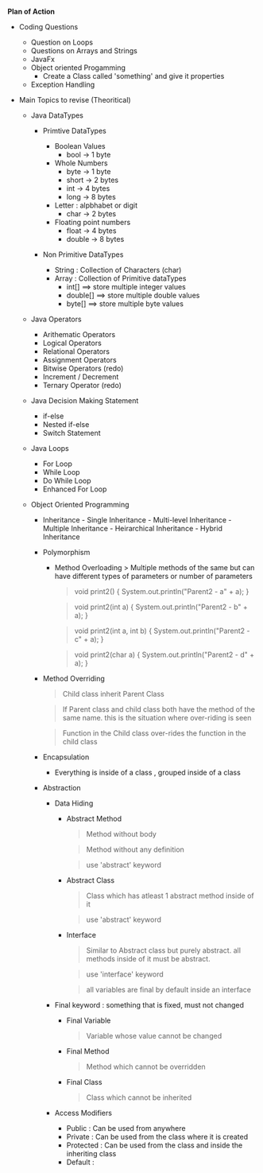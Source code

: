 **Plan of Action**

- Coding Questions

  - Question on Loops
  - Questions on Arrays and Strings
  - JavaFx
  - Object oriented Progamming
    - Create a Class called 'something' and give it properties
  - Exception Handling

- Main Topics to revise (Theoritical)

  - Java DataTypes

    - Primtive DataTypes

      - Boolean Values
        - bool -> 1 byte
      - Whole Numbers
        - byte -> 1 byte
        - short -> 2 bytes
        - int -> 4 bytes
        - long -> 8 bytes
      - Letter : alpbhabet or digit
        - char -> 2 bytes
      - Floating point numbers
        - float -> 4 bytes
        - double -> 8 bytes

    - Non Primitive DataTypes
      - String : Collection of Characters (char)
      - Array : Collection of Primitive dataTypes
        - int[] ==> store multiple integer values
        - double[] ==> store multiple double values
        - byte[] ==> store multiple byte values

  - Java Operators

    - Arithematic Operators
    - Logical Operators
    - Relational Operators
    - Assignment Operators
    - Bitwise Operators (redo)
    - Increment / Decrement
    - Ternary Operator (redo)

  - Java Decision Making Statement

    - if-else
    - Nested if-else
    - Switch Statement

  - Java Loops

    - For Loop
    - While Loop
    - Do While Loop
    - Enhanced For Loop

  - Object Oriented Programming

    - Inheritance - Single Inheritance - Multi-level Inheritance - Multiple Inheritance - Heirarchical Inheritance - Hybrid Inheritance
    - Polymorphism

      - Method Overloading > Multiple methods of the same but can have different types of parameters or number of parameters

        > void print2() {
        > System.out.println("Parent2 - a" + a);
        > }

        > void print2(int a) {
        > System.out.println("Parent2 - b" + a);
        > }

        > void print2(int a, int b) {
        > System.out.println("Parent2 - c" + a);
        > }

        > void print2(char a) {
        > System.out.println("Parent2 - d" + a);
        > }

    - Method Overriding

      > Child class inherit Parent Class

      > If Parent class and child class both have the method of the same name.
      > this is the situation where over-riding is seen

      > Function in the Child class over-rides the function in the child class

    - Encapsulation
      - Everything is inside of a class , grouped inside of a class
    - Abstraction

      - Data Hiding

        - Abstract Method

          > Method without body

          > Method without any definition

          > use 'abstract' keyword

        - Abstract Class

          > Class which has atleast 1 abstract method inside of it

          > use 'abstract' keyword

        - Interface

          > Similar to Abstract class but purely abstract. all methods inside of it must be abstract.

          > use 'interface' keyword

          > all variables are final by default inside an interface

      - Final keyword : something that is fixed, must not changed

        - Final Variable
          > Variable whose value cannot be changed
        - Final Method
          > Method which cannot be overridden
        - Final Class
          > Class which cannot be inherited

      - Access Modifiers
        - Public : Can be used from anywhere
        - Private : Can be used from the class where it is created
        - Protected : Can be used from the class and inside the inheriting class
        - Default :
